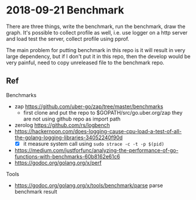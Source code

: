# 2018-09-21 Benchmark

There are three things, write the benchmark, run the benchmark, draw the graph. It's possible to collect profile as well,
i.e. use logger on a http server and load test the server, collect profile using pprof.

The main problem for putting benchmark in this repo is it will result in very large dependency, but if I don't put it
in this repo, then the develop would be very painful, need to copy unreleased file to the benchmark repo.

## Ref

Benchmarks

- zap https://github.com/uber-go/zap/tree/master/benchmarks
  - first clone and put the repo to $GOPATH/src/go.uber.org/zap  they are not using github repo as import path
- zerolog https://github.com/rs/logbench
- https://hackernoon.com/does-logging-cause-cpu-load-a-test-of-all-the-golang-logging-libraries-34052240f90d
  - [x] it measure system call using `sudo strace -c -t -p $(pid)`
- https://medium.com/justforfunc/analyzing-the-performance-of-go-functions-with-benchmarks-60b8162e61c6
- https://godoc.org/golang.org/x/perf

Tools

- https://godoc.org/golang.org/x/tools/benchmark/parse parse benchmark result